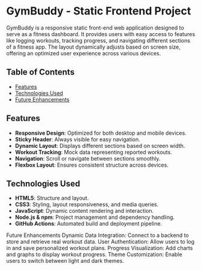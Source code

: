 # GymBuddy - Static Frontend Project

GymBuddy is a responsive static front-end web application designed to serve as a fitness dashboard. It provides users with easy access to features like logging workouts, tracking progress, and navigating different sections of a fitness app. The layout dynamically adjusts based on screen size, offering an optimized user experience across various devices.

## Table of Contents

- [Features](#features)
- [Technologies Used](#technologies-used)
- [Future Enhancements](#future-enhancements)

## Features

- **Responsive Design**: Optimized for both desktop and mobile devices.
- **Sticky Header**: Always visible for easy navigation.
- **Dynamic Layout**: Displays different sections based on screen width.
- **Workout Tracking**: Mock data representing reported workouts.
- **Navigation**: Scroll or navigate between sections smoothly.
- **Flexbox Layout**: Ensures consistent structure across devices.

## Technologies Used

- **HTML5**: Structure and layout.
- **CSS3**: Styling, layout responsiveness, and media queries.
- **JavaScript**: Dynamic content rendering and interaction.
- **Node.js & npm**: Project management and dependency handling.
- **GitHub Actions**: Automated build and deployment pipeline.

Future Enhancements
Dynamic Data Integration: Connect to a backend to store and retrieve real workout data.
User Authentication: Allow users to log in and save personalized workout plans.
Progress Visualization: Add charts and graphs to display workout progress.
Theme Customization: Enable users to switch between light and dark themes.
